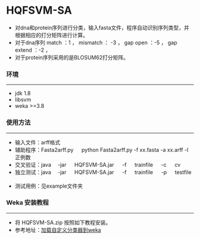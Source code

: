 # HQFSVM-SA
* 对dna和protein序列进行分类，输入fasta文件，程序自动识别序列类型，并根据相应的打分矩阵进行计算。
* 对于dna序列 match ：1 ， mismatch ： -3 ，  gap open ：-5 ， gap extend ：-2 ，
* 对于protein序列采用的是BLOSUM62打分矩阵。

### 环境
***********
* jdk 1.8
* libsvm
* weka >=3.8

### 使用方法
***********************
* 输入文件：arff格式
* 辅助程序：Fasta2arff.py &emsp; python Fasta2arff.py -f xx.fasta -a xx.arff  -l 正例数
* 交叉验证：java &emsp;-jar &emsp; HQFSVM-SA.jar  &emsp; -f  &emsp; trainfile &emsp;  -c &emsp; cv
* 独立测试：java &emsp;-jar &emsp; HQFSVM-SA.jar  &emsp; -f  &emsp; trainfile &emsp;  -p &emsp; testfile &emsp; 
* 测试用例：见example文件夹


### Weka 安装教程

******************************
* 将 HQFSVM-SA.zip 按照如下教程安装。
* 参考地址：[加载自定义分类器到weka](https://blog.csdn.net/So_that/article/details/82915198)
